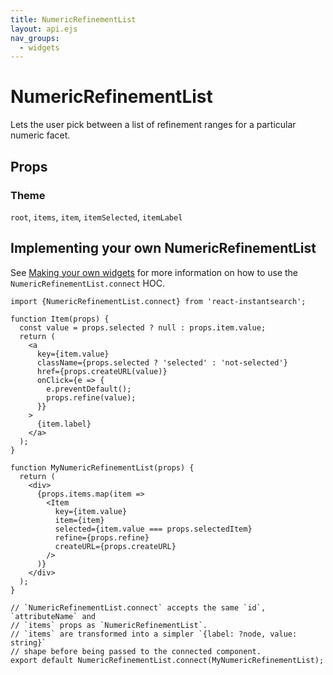 ```yaml
---
title: NumericRefinementList
layout: api.ejs
nav_groups:
  - widgets
---
```


# NumericRefinementList

Lets the user pick between a list of refinement ranges for a particular numeric facet.

## Props

<!-- props default ./index.js -->

### Theme

`root`, `items`, `item`, `itemSelected`, `itemLabel`

## Implementing your own NumericRefinementList

See [Making your own widgets](../Customization.md) for more information on how to use the `NumericRefinementList.connect` HOC.

```
import {NumericRefinementList.connect} from 'react-instantsearch';

function Item(props) {
  const value = props.selected ? null : props.item.value;
  return (
    <a
      key={item.value}
      className={props.selected ? 'selected' : 'not-selected'}
      href={props.createURL(value)}
      onClick={e => {
        e.preventDefault();
        props.refine(value);
      }}
    >
      {item.label}
    </a>
  );
}

function MyNumericRefinementList(props) {
  return (
    <div>
      {props.items.map(item =>
        <Item
          key={item.value}
          item={item}
          selected={item.value === props.selectedItem}
          refine={props.refine}
          createURL={props.createURL}
        />
      )}
    </div>
  );
}

// `NumericRefinementList.connect` accepts the same `id`, `attributeName` and
// `items` props as `NumericRefinementList`.
// `items` are transformed into a simpler `{label: ?node, value: string}`
// shape before being passed to the connected component.
export default NumericRefinementList.connect(MyNumericRefinementList);
```
